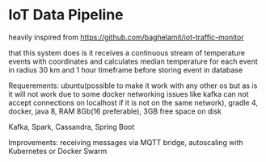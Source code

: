 # IoT Data Pipeline

heavily inspired from https://github.com/baghelamit/iot-traffic-monitor

that this system does is it receives a continuous stream of temperature events with coordinates
and calculates median temperature for each event in radius 30 km and 1 hour timeframe before storing event
in database

Requerements:
ubuntu(possible to make it work with any other os but as is it will not work due to some docker networking
 issues like kafka can not accept connections on localhost if it is not on the same network),
 gradle 4, docker, java 8, RAM 8Gb(16 preferable), 3GB free space on disk

Kafka, Spark, Cassandra, Spring Boot

Improvements: receiving messages via MQTT bridge, autoscaling with Kubernetes or Docker Swarm

